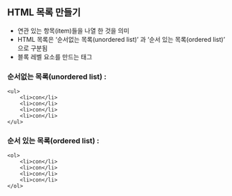 ## HTML 목록 만들기
* 연관 있는 항목(item)들을 나열 한 것을 의미
* HTML 목록은 ‘순서없는 목록(unordered list)’ 과 ‘순서 있는 목록(ordered list)’ 으로 구분됨
* 블록 레벨 요소를 만드는 태그 

### 순서없는 목록(unordered list) : 
```
<ul>
	<li>con</li>
	<li>con</li>
	<li>con</li>
	<li>con</li>
</ul>
```

### 순서 있는 목록(ordered list) : 
```
<ol>
	<li>con</li>
	<li>con</li>
	<li>con</li>
	<li>con</li>
</ol>
```
